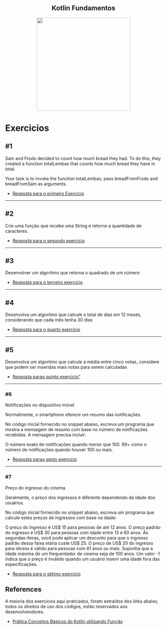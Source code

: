 <center>
    <h2 align="center">Kotlin Fundamentos</h2>
    <img src="https://kotlinlang.org/docs/images/kotlin-logo.png" width="300px"/>
</center>

# Exercicios 

## #1

Sam and Frodo decided to count how much bread they had. To do this,
they created a function totalLembas that counts how much bread they have in total.

Your task is to invoke the function totalLembas; pass breadFromFrodo and breadFromSam
as arguments.

- <a href="https://github.com/diegobsilva10/kotlin-fundamentos/blob/master/src/main/kotlin/funcoes/exercicioFuncao1.kt" target="_blank"> Resposta para o primeiro Exercício</a>

---
## #2
Crie uma função que recebe uma String e retorne a quantidade de caracteres.

- <a href="https://github.com/diegobsilva10/kotlin-fundamentos/blob/master/src/main/kotlin/funcoes/exercicioFuncao2.kt" target="_blank"> Resposta para o segundo exercicio </a>  
---

## #3

Desenvolver um algoritmo que retorna o quadrado de um número

- <a href="https://github.com/diegobsilva10/kotlin-fundamentos/blob/master/src/main/kotlin/funcoes/exercicioFuncao3.kt" target="_blank"> Resposta para o terceiro exercicio</a>

---

## #4

Desenvolva um algoritmo que calcule o total de dias em 12 meses, considerando que cada mês tenha 30 dias

- <a href="https://github.com/diegobsilva10/kotlin-fundamentos/blob/master/src/main/kotlin/funcoes/exercicioFuncao4.kt" target="_blank"> Resposta para o quarto exercicio </a>
---
## #5
 Desenvolva um algoritmo que calcule a média entre cinco notas, considere que podem ser inseridas mais notas para
serem calculadas

- <a href="https://github.com/diegobsilva10/kotlin-fundamentos/blob/master/src/main/kotlin/funcoes/exercicioFuncao5.kt" target="_blank"> Resposta parao quinto exercicio" </a>

---

### #6 
Notificações no dispositivo móvel

Normalmente, o smartphone oferece um resumo das notificações.

No código inicial fornecido no snippet abaixo, escreva um programa que mostra a mensagem de resumo com base no número de notificações recebidas. A mensagem precisa incluir:

O número exato de notificações quando menor que 100.
99+ como o número de notificações quando houver 100 ou mais.

- <a href="https://github.com/diegobsilva10/kotlin-fundamentos/blob/master/src/main/kotlin/funcoes/exercicioFuncao6.kt" target="_blank"> Resposta parao sexto exercicio </a>

---

### #7
Preço do ingresso do cinema

Geralmente, o preço dos ingressos é diferente dependendo da idade dos usuários.

No código inicial fornecido no snippet abaixo, escreva um programa que calcule estes preços de ingressos com base na idade:

O preço do ingresso é US$ 15 para pessoas de até 12 anos.
O preço padrão do ingresso é US$ 30 para pessoas com idade entre 13 e 60 anos. Às segundas-feiras, você pode aplicar um desconto para que o ingresso padrão dessa faixa etária custe US$ 25.
O preço de US$ 20 do ingresso para idosos é válido para pessoas com 61 anos ou mais. Suponha que a idade máxima de um frequentador de cinema seja de 100 anos.
Um valor -1 indica que o preço é inválido quando um usuário inserir uma idade fora das especificações.

- <a href="https://github.com/diegobsilva10/kotlin-fundamentos/blob/master/src/main/kotlin/funcoes/exercicioFuncao7.kt" target="_blank"> Resposta para o sétimo exercicio </a>


## References
A maioria dos exercicios aqui praticados, foram extraídos dos links abaixo, todos os direitos de uso dos códigos, 
estão reservados aos desenvolvendores.

- [Prática Conceitos Básicos do Kotlin utilizando Função](https://developer.android.com/codelabs/basic-android-kotlin-compose-kotlin-fundamentals-practice-problems?hl=pt-br#0)





